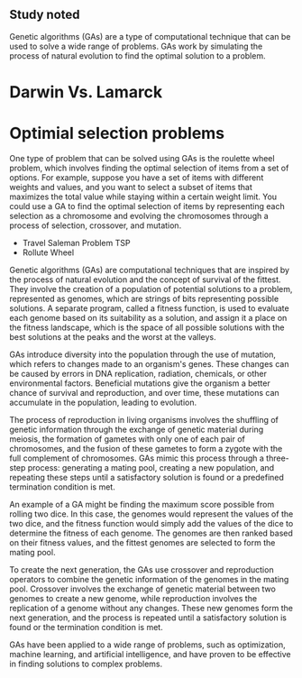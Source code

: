 ## Study noted


Genetic algorithms (GAs) are a type of computational technique that can be used to solve a wide range of problems. GAs work by simulating the process of natural evolution to find the optimal solution to a problem.



# Darwin Vs. Lamarck

# Optimial selection problems 

One type of problem that can be solved using GAs is the roulette wheel problem, which involves finding the optimal selection of items from a set of options. For example, suppose you have a set of items with different weights and values, and you want to select a subset of items that maximizes the total value while staying within a certain weight limit. You could use a GA to find the optimal selection of items by representing each selection as a chromosome and evolving the chromosomes through a process of selection, crossover, and mutation. <br>

* Travel Saleman Problem TSP
* Rollute Wheel



Genetic algorithms (GAs) are computational techniques that are inspired by the process of natural evolution and the concept of survival of the fittest. They involve the creation of a population of potential solutions to a problem, represented as genomes, which are strings of bits representing possible solutions. A separate program, called a fitness function, is used to evaluate each genome based on its suitability as a solution, and assign it a place on the fitness landscape, which is the space of all possible solutions with the best solutions at the peaks and the worst at the valleys.

GAs introduce diversity into the population through the use of mutation, which refers to changes made to an organism's genes. These changes can be caused by errors in DNA replication, radiation, chemicals, or other environmental factors. Beneficial mutations give the organism a better chance of survival and reproduction, and over time, these mutations can accumulate in the population, leading to evolution.

The process of reproduction in living organisms involves the shuffling of genetic information through the exchange of genetic material during meiosis, the formation of gametes with only one of each pair of chromosomes, and the fusion of these gametes to form a zygote with the full complement of chromosomes. GAs mimic this process through a three-step process: generating a mating pool, creating a new population, and repeating these steps until a satisfactory solution is found or a predefined termination condition is met.

An example of a GA might be finding the maximum score possible from rolling two dice. In this case, the genomes would represent the values of the two dice, and the fitness function would simply add the values of the dice to determine the fitness of each genome. The genomes are then ranked based on their fitness values, and the fittest genomes are selected to form the mating pool.

To create the next generation, the GAs use crossover and reproduction operators to combine the genetic information of the genomes in the mating pool. Crossover involves the exchange of genetic material between two genomes to create a new genome, while reproduction involves the replication of a genome without any changes. These new genomes form the next generation, and the process is repeated until a satisfactory solution is found or the termination condition is met.

GAs have been applied to a wide range of problems, such as optimization, machine learning, and artificial intelligence, and have proven to be effective in finding solutions to complex problems.



